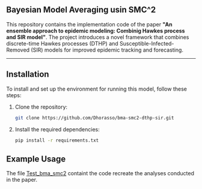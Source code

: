 ## Bayesian Model Averaging usin SMC^2

This repository contains the implementation code of the paper **"An ensemble approach to epidemic modeling: Combinig Hawkes process and SIR model"**.
The project introduces a novel framework that combines discrete-time Hawkes processes (DTHP) and Susceptible-Infected-Removed (SIR) models for improved epidemic tracking and forecasting.

---

## Installation
To install and set up the environment for running this model, follow these steps:

1. Clone the repository:
    ```bash
    git clone https://github.com/Dhorasso/bma-smc2-dthp-sir.git
    ```
2. Install the required dependencies:
    ```bash
    pip install -r requirements.txt
    ```

## Example Usage

The file [Test_bma_smc2](https://github.com/Dhorasso/bma-smc2-dthp-sir/blob/main/Test_bma_smc2) containt the code recreate the analyses conducted in the paper.
